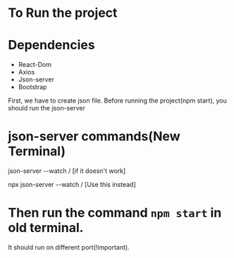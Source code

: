# To Run the project

# Dependencies
* React-Dom
* Axios
* Json-server
* Bootstrap

First, we have to create json file. 
Before running the project(npm start), you should run the json-server

# json-server commands(New Terminal)

json-server --watch <file-Name>/<relative path of File-Name> [if it doesn't work]

npx json-server --watch <file-Name>/<relative path of File-Name> [Use this instead]

# Then run the command `npm start` in old terminal.
It should run on different port(!important).
